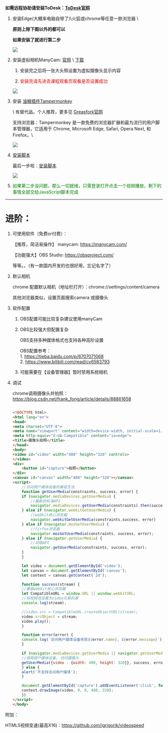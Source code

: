 

**如需远程协助请安装ToDesk：[ToDesk官网](https://www.todesk.com/)**


1. 安装Edge(大概率电脑自带了)\火狐或chrome等任意一款浏览器 \

    **原则上除下图以外的都可以**

    **如果安装了就进行第二步**

    ![](https://cdn.jsdelivr.net/gh/xx025/cloudimg@main/img/20210426140546.png)


2. 安装虚拟相机ManyCam: [官网](https://manycam.com/) \ [下载](https://download3.manycams.com/installer/ManyCamSetup.exe)

    1. 安装完之后将一张大头照设置为虚拟摄像头显示内容

    2. <font color="#dd0000">安装完请先进去课程观看页观看是否设置成功</font> 

    ![](https://cdn.jsdelivr.net/gh/xx025/cloudimg@main/img/20210426140437.png)




3. 安装 [油猴插件Tampermonkey](https://www.tampermonkey.net/) 
    
    \ 有替代品，个人推荐，更多见 [Greasfork官网](https://greasyfork.org/zh-CN)

    支持浏览器：Tampermonkey 是一款免费的浏览器扩展和最为流行的用户脚本管理器，它适用于 Chrome, Microsoft Edge, Safari, Opera Next, 和 Firefox。\

    ![](https://cdn.jsdelivr.net/gh/xx025/cloudimg@main/img/2021-04-24_07-01-02.png)




4. [安装脚本](https://greasyfork.org/zh-CN/scripts/398362-lechuangxc)


    最后一步啦：[安装脚本](https://greasyfork.org/zh-CN/scripts/398362-lechuangxc)

    ![](https://cdn.jsdelivr.net/gh/xx025/cloudimg@main/img/20210424070254.png)

5. <font color="green">如果第二步没问题，那么一切就绪，只需登录打开点击一个视频播放，剩下的事情全部交给JavaScript脚本完成</font>


---

# 进阶：

1. 可使用软件（免费or付费）：

   【推荐，简洁易操作】 manycam:    https://manycam.com/  

    【功能强大】OBS Studio:     https://obsproject.com/

    等等。。（有一款国内开发的也很好用，忘记名字了）



1. 默认相机


    chrome 配置默认相机（地址栏打开）：chrome://settings/content/camera

    其他浏览器类似，设置页面搜索camera 或摄像头


2. 软件配置


    1. OBS配置可能比较复杂建议使用manyCam

    2. OBS比较强大但配置复杂
    
        OBS支持多种媒体格式也支持各种高阶设置
     
        OBS配置参考：  
            1. https://tieba.baidu.com/p/6707071068  
            2. https://www.bilibili.com/read/cv6583793


    3. 可能需要在【设备管理器】暂时禁用系统相机


3. 调试

   chrome调用摄像头并拍照： https://blog.csdn.net/frank_fong/article/details/88861658

    ```html
    
    <!DOCTYPE html>
    <html lang="en">
    <head>
    <meta charset="UTF-8">
    <meta name="viewport" content="width=device-width, initial-scale=1.0">
    <meta http-equiv="X-UA-Compatible" content="ie=edge">
    <title>摄像头拍照</title>
    </head>
    <body>
    <video id="video" width="480" height="320" controls>
    </video>
    <div>
        <button id="capture">拍照</button>
    </div>
    <canvas id="canvas" width="480" height="320"></canvas>
    <script>
        //访问用户媒体设备的兼容方法
        function getUserMedia(constraints, success, error) {
        if (navigator.mediaDevices.getUserMedia) {
            //最新的标准API
            navigator.mediaDevices.getUserMedia(constraints).then(success).catch(error);
        } else if (navigator.webkitGetUserMedia) {
            //webkit核心浏览器
            navigator.webkitGetUserMedia(constraints,success, error)
        } else if (navigator.mozGetUserMedia) {
            //firfox浏览器
            navigator.mozGetUserMedia(constraints, success, error);
        } else if (navigator.getUserMedia) {
            //旧版API
            navigator.getUserMedia(constraints, success, error);
        }
        }
    
        let video = document.getElementById('video');
        let canvas = document.getElementById('canvas');
        let context = canvas.getContext('2d');
    
        function success(stream) {
        //兼容webkit核心浏览器
        let CompatibleURL = window.URL || window.webkitURL;
        //将视频流设置为video元素的源
        console.log(stream);
    
        //video.src = CompatibleURL.createObjectURL(stream);
        video.srcObject = stream;
        video.play();
        }
    
        function error(error) {
        console.log(`访问用户媒体设备失败${error.name}, ${error.message}`);
        }
    
        if (navigator.mediaDevices.getUserMedia || navigator.getUserMedia || navigator.webkitGetUserMedia || navigator.mozGetUserMedia) {
        //调用用户媒体设备, 访问摄像头
        getUserMedia({video : {width: 480, height: 320}}, success, error);
        } else {
        alert('不支持访问用户媒体');
        }
    
        document.getElementById('capture').addEventListener('click', function () {
        context.drawImage(video, 0, 0, 480, 320);      
        })
    </script>
    </body>

    ```

附加：  
   
   HTML5视频变速(最高X16)：https://github.com/igrigorik/videospeed


    

